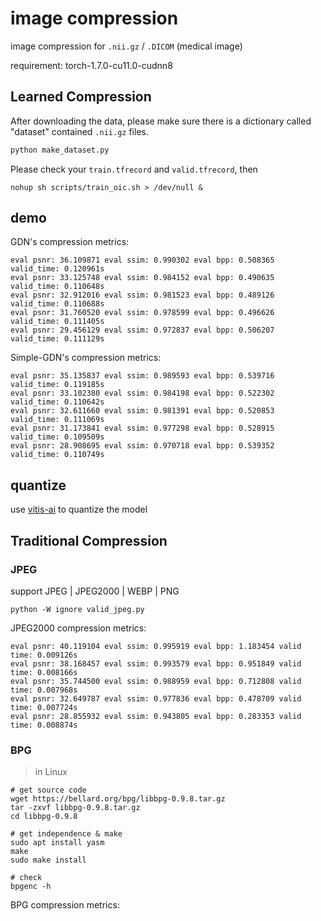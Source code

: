# image compression

image compression for `.nii.gz` / `.DICOM` (medical image)

requirement: torch-1.7.0-cu11.0-cudnn8

## Learned Compression

After downloading the data, please make sure there is a dictionary called "dataset" contained `.nii.gz` files.

```python
python make_dataset.py
```

Please check your `train.tfrecord` and `valid.tfrecord`, then

```shell
nohup sh scripts/train_oic.sh > /dev/null &
```

## demo

GDN's compression metrics:

```shell
eval psnr: 36.109871 eval ssim: 0.990302 eval bpp: 0.508365 valid_time: 0.120961s
eval psnr: 33.125748 eval ssim: 0.984152 eval bpp: 0.490635 valid_time: 0.110648s
eval psnr: 32.912016 eval ssim: 0.981523 eval bpp: 0.489126 valid_time: 0.110688s
eval psnr: 31.760520 eval ssim: 0.978599 eval bpp: 0.496626 valid_time: 0.111405s
eval psnr: 29.456129 eval ssim: 0.972837 eval bpp: 0.506207 valid_time: 0.111129s
```

Simple-GDN's compression metrics:

```shell
eval psnr: 35.135837 eval ssim: 0.989593 eval bpp: 0.539716 valid_time: 0.119185s
eval psnr: 33.102380 eval ssim: 0.984198 eval bpp: 0.522302 valid_time: 0.110642s
eval psnr: 32.611660 eval ssim: 0.981391 eval bpp: 0.520853 valid_time: 0.111069s
eval psnr: 31.173841 eval ssim: 0.977298 eval bpp: 0.528915 valid_time: 0.109509s
eval psnr: 28.908695 eval ssim: 0.970718 eval bpp: 0.539352 valid_time: 0.110749s
```

## quantize

use [vitis-ai](https://github.com/jkhu29/vitis-ai) to quantize the model

## Traditional Compression

### JPEG

support JPEG | JPEG2000 | WEBP | PNG

```shell
python -W ignore valid_jpeg.py
```

JPEG2000 compression metrics:

```shell
eval psnr: 40.119104 eval ssim: 0.995919 eval bpp: 1.183454 valid time: 0.009126s
eval psnr: 38.168457 eval ssim: 0.993579 eval bpp: 0.951849 valid time: 0.008166s
eval psnr: 35.744500 eval ssim: 0.988959 eval bpp: 0.712808 valid time: 0.007968s
eval psnr: 32.649787 eval ssim: 0.977836 eval bpp: 0.478709 valid time: 0.007724s
eval psnr: 28.855932 eval ssim: 0.943805 eval bpp: 0.283353 valid time: 0.008874s
```

### BPG

> in Linux

```shell
# get source code
wget https://bellard.org/bpg/libbpg-0.9.8.tar.gz
tar -zxvf libbpg-0.9.8.tar.gz
cd libbpg-0.9.8

# get independence & make
sudo apt install yasm
make
sudo make install

# check
bpgenc -h
```

BPG compression metrics:

```shell
```
